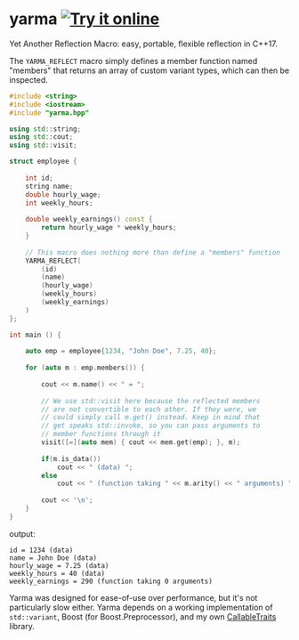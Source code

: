 # yarma <a target="_blank" href="http://melpon.org/wandbox/permlink/huhA2GdFq64cM4Ya">![Try it online][badge.wandbox]</a>
Yet Another Reflection Macro: easy, portable, flexible reflection in C++17.

The `YARMA_REFLECT` macro simply defines a member function named "members" that returns an array of custom variant types, which can then be inspected.
```cpp
#include <string>
#include <iostream>
#include "yarma.hpp"

using std::string;
using std::cout;
using std::visit;

struct employee {
    
    int id;
    string name;
    double hourly_wage;
    int weekly_hours;
    
    double weekly_earnings() const {
        return hourly_wage * weekly_hours;
    }
    
    // This macro does nothing more than define a "members" function
    YARMA_REFLECT(
        (id)
        (name)
        (hourly_wage)
        (weekly_hours)
        (weekly_earnings)
    )
};

int main () {
    
    auto emp = employee{1234, "John Doe", 7.25, 40};
    
    for (auto m : emp.members()) {
        
        cout << m.name() << " = ";
        
        // We use std::visit here because the reflected members
        // are not convertible to each other. If they were, we
        // could simply call m.get() instead. Keep in mind that
        // get speaks std::invoke, so you can pass arguments to
        // member functions through it
        visit([=](auto mem) { cout << mem.get(emp); }, m);
        
        if(m.is_data())
            cout << " (data) ";   
        else
            cout << " (function taking " << m.arity() << " arguments) ";
        
        cout << '\n';
    }
}
```

output:
```console
id = 1234 (data) 
name = John Doe (data) 
hourly_wage = 7.25 (data) 
weekly_hours = 40 (data) 
weekly_earnings = 290 (function taking 0 arguments) 
```
Yarma was designed for ease-of-use over performance, but it's not particularly slow either. Yarma depends on a working implementation of `std::variant`, Boost (for Boost.Preprocessor), and my own [CallableTraits](https://github.com/badair/callable_traits) library.

[badge.Wandbox]: https://img.shields.io/badge/try%20it-online-blue.svg
